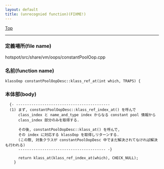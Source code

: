```yaml
---
layout: default
title: (unrecognied function)(FIXME!)
---
```

[Top](../index.html)

--- 
### 定義場所(file name)
hotspot/src/share/vm/oops/constantPoolOop.cpp

### 名前(function name)
```
klassOop constantPoolOopDesc::klass_ref_at(int which, TRAPS) {
```

### 本体部(body)
```
  {- -------------------------------------------
  (1) まず, constantPoolOopDesc::klass_ref_index_at() を呼んで
      class_index と name_and_type index からなる constant pool 情報から
      class_index 部分のみを取得する.
  
      その後, constantPoolOopDesc::klass_at() を呼んで, 
      その index に対応する klassOop を取得しリターンする.
      (この際, 対象クラスが constantPoolOopDesc 中でまだ解決されてなければ解決も行われる)
      ---------------------------------------- -}

	  return klass_at(klass_ref_index_at(which), CHECK_NULL);
	}
	
```


